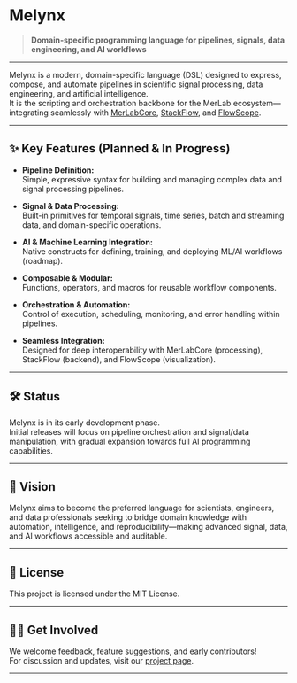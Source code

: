 # Melynx

> **Domain-specific programming language for pipelines, signals, data engineering, and AI workflows**

---

Melynx is a modern, domain-specific language (DSL) designed to express, compose, and automate pipelines in scientific signal processing, data engineering, and artificial intelligence.  
It is the scripting and orchestration backbone for the MerLab ecosystem—integrating seamlessly with [MerLabCore](https://github.com/your-org/merlabcore), [StackFlow](https://github.com/your-org/stackflow), and [FlowScope](https://github.com/your-org/flowscope).

---

## ✨ **Key Features (Planned & In Progress)**

- **Pipeline Definition:**  
  Simple, expressive syntax for building and managing complex data and signal processing pipelines.

- **Signal & Data Processing:**  
  Built-in primitives for temporal signals, time series, batch and streaming data, and domain-specific operations.

- **AI & Machine Learning Integration:**  
  Native constructs for defining, training, and deploying ML/AI workflows (roadmap).

- **Composable & Modular:**  
  Functions, operators, and macros for reusable workflow components.

- **Orchestration & Automation:**  
  Control of execution, scheduling, monitoring, and error handling within pipelines.

- **Seamless Integration:**  
  Designed for deep interoperability with MerLabCore (processing), StackFlow (backend), and FlowScope (visualization).

---

## 🛠️ **Status**

Melynx is in its early development phase.  
Initial releases will focus on pipeline orchestration and signal/data manipulation, with gradual expansion towards full AI programming capabilities.

---

## 🚀 **Vision**

Melynx aims to become the preferred language for scientists, engineers, and data professionals seeking to bridge domain knowledge with automation, intelligence, and reproducibility—making advanced signal, data, and AI workflows accessible and auditable.

---

## 📄 **License**

This project is licensed under the MIT License.

---

## 👩‍💻 **Get Involved**

We welcome feedback, feature suggestions, and early contributors!  
For discussion and updates, visit our [project page](https://github.com/your-org/melynx).

---
